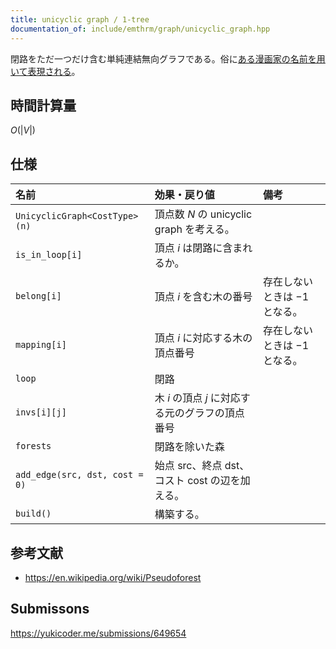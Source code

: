 ```yaml
---
title: unicyclic graph / 1-tree
documentation_of: include/emthrm/graph/unicyclic_graph.hpp
---
```


閉路をただ一つだけ含む単純連結無向グラフである。俗に[ある漫画家の名前を用いて表現される](https://twitter.com/chokudai/status/772440823170379776)。


## 時間計算量

$O(\lvert V \rvert)$


## 仕様

|名前|効果・戻り値|備考|
|:--|:--|:--|
|`UnicyclicGraph<CostType>(n)`|頂点数 $N$ の unicyclic graph を考える。||
|`is_in_loop[i]`|頂点 $i$ は閉路に含まれるか。||
|`belong[i]`|頂点 $i$ を含む木の番号|存在しないときは $-1$ となる。|
|`mapping[i]`|頂点 $i$ に対応する木の頂点番号|存在しないときは $-1$ となる。|
|`loop`|閉路||
|`invs[i][j]`|木 $i$ の頂点 $j$ に対応する元のグラフの頂点番号||
|`forests`|閉路を除いた森||
|`add_edge(src, dst, cost = 0)`|始点 $\mathrm{src}$、終点 $\mathrm{dst}$、コスト $\mathrm{cost}$ の辺を加える。|||
|`build()`|構築する。||


## 参考文献

- https://en.wikipedia.org/wiki/Pseudoforest


## Submissons

https://yukicoder.me/submissions/649654
